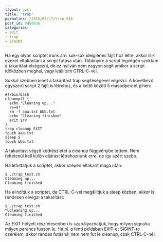 ```yaml
---
layout: post
title: 'trap'
permalink: /2016/03/17/trap_948
post_id: 8488936
categories: 
- exit
- trap
- SIGINT
---
```


Ha egy olyan scriptet írunk ami sok-sok ideiglenes fájlt hoz létre, akkor illik ezeket eltakarítani a script futása után. Többnyire a script legvégén szoktam a takaritást elvégezni, de ez nyilván nem nagyon segít amikor a script időközben meghal, vagy leállítom CTRL-C-vel.

Sokkal szebben lehet a takarítást trap segítéségével végezni. A következő egyszerű script 2 fájlt is létrehoz, és a kettő között 5 másodpercet pihen:

```
#!/bin/bash
cleanup() {
  echo "Cleaning up..."
  rv=$?
  rm -f aaa.txt bbb.txt
  echo "Cleaning finished"
  exit $rv
}
trap cleanup EXIT
touch aaa.txt
sleep 5
touch bbb.txt
```

A takaritást végző kódrészletet a cleanup függvénybe tettem. Nem feltétenül kell külön eljárást létrehoznunk erre, de így azért szebb.

Ha lefuttatjuk a scriptet, akkor szépen eltakarít maga után:

```
$ ./trap_test.sh
Cleaning up...
Cleaning finished
```

Ha elindítjuk a scriptet, de CTRL-C-vel megállítjuk a sleep közben, akkor is rendesen elvégzi a takarítást:

```
$ ./trap_test.sh
^CCleaning up...
Cleaning finished
```

Az EXIT helyett részletesebben is szabályozhatjuk, hogy milyen signalra milyen parancs fusson le. Ha pl. a fenti példában EXIT-et SIGINT-re cserélem, akkor rendes futásnál nem nem fut le cleanup, csak CTRL-C-nél.